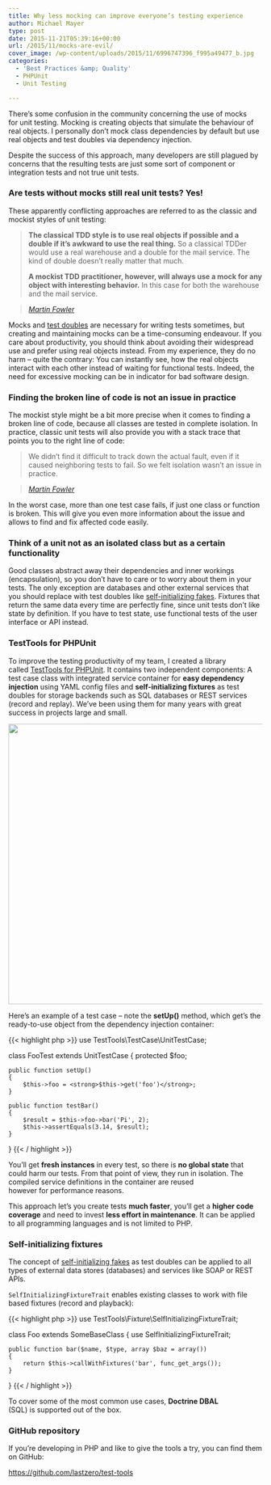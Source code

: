 ```yaml
---
title: Why less mocking can improve everyone’s testing experience
author: Michael Mayer
type: post
date: 2015-11-21T05:39:16+00:00
url: /2015/11/mocks-are-evil/
cover_image: /wp-content/uploads/2015/11/6996747396_f995a49477_b.jpg
categories:
  - 'Best Practices &amp; Quality'
  - PHPUnit
  - Unit Testing

---
```

There&#8217;s some confusion in the community concerning the use of mocks for unit testing. Mocking is creating objects that simulate the behaviour of real objects. I personally don&#8217;t mock class dependencies by default but use real objects and test doubles via dependency injection.

Despite the success of this approach, many developers are still plagued by concerns that the resulting tests are just some sort of component or integration tests and not true unit tests.

### Are tests without mocks still real unit tests? Yes!

These apparently conflicting approaches are referred to as the classic and mockist styles of unit testing:

> **The classical TDD style is to use real objects if possible and a double if it&#8217;s awkward to use the real thing.** So a classical TDDer would use a real warehouse and a double for the mail service. The kind of double doesn&#8217;t really matter that much.
> 
> **A mockist TDD practitioner, however, will always use a mock for any object with interesting behavior.** In this case for both the warehouse and the mail service.
  
> <cite><a href="http://martinfowler.com/articles/mocksArentStubs.html">Martin Fowler</a></cite>

Mocks and [test doubles][1] are necessary for writing tests sometimes, but creating and maintaining mocks can be a time-consuming endeavour. If you care about productivity, you should think about avoiding their widespread use and prefer using real objects instead. From my experience, they do no harm &#8211; quite the contrary: You can instantly see, how the real objects interact with each other instead of waiting for functional tests. Indeed, the need for excessive mocking can be in indicator for bad software design.

### Finding the broken line of code is not an issue in practice

The mockist style might be a bit more precise when it comes to finding a broken line of code, because all classes are tested in complete isolation. In practice, classic unit tests will also provide you with a stack trace that points you to the right line of code:

> We didn&#8217;t find it difficult to track down the actual fault, even if it caused neighboring tests to fail. So we felt isolation wasn&#8217;t an issue in practice.
  
> <cite><a href="http://martinfowler.com/bliki/UnitTest.html">Martin Fowler</a></cite>

In the worst case, more than one test case fails, if just one class or function is broken. This will give you even more information about the issue and allows to find and fix affected code easily.

### Think of a unit not as an isolated class but as a certain functionality

<p class="graf graf--p">
  Good classes abstract away their dependencies and inner workings (encapsulation), so you don’t have to care or to worry about them in your tests. The only exception are databases and other external services that you should replace with test doubles like <a class="markup--anchor markup--p-anchor" href="https://martinfowler.com/bliki/SelfInitializingFake.html" target="_blank" rel="noopener nofollow" data-href="https://martinfowler.com/bliki/SelfInitializingFake.html">self-initializing fakes</a>. Fixtures that return the same data every time are perfectly fine, since unit tests don’t like state by definition. If you have to test state, use functional tests of the user interface or API instead.
</p>

### TestTools for PHPUnit

To improve the testing productivity of my team, I created a library called [TestTools for PHPUnit][2]. It contains two independent components: A test case class with integrated service container for **easy dependency injection** using YAML config files and **self-initializing fixtures** as test doubles for storage backends such as SQL databases or REST services (record and replay). We&#8217;ve been using them for many years with great success in projects large and small.

<img class="wp-image-3273 size-large aligncenter" src="https://lastzero.net/wp-content/uploads/2015/11/testtools-2-1024x555.png" width="1024" height="555" srcset="https://blog.liquidbytes.net/wp-content/uploads/2015/11/testtools-2-1024x555.png 1024w, https://blog.liquidbytes.net/wp-content/uploads/2015/11/testtools-2-500x271.png 500w, https://blog.liquidbytes.net/wp-content/uploads/2015/11/testtools-2-768x416.png 768w, https://blog.liquidbytes.net/wp-content/uploads/2015/11/testtools-2.png 1152w" sizes="(max-width: 1024px) 100vw, 1024px" />

Here&#8217;s an example of a test case &#8211; note the **setUp()** method, which get&#8217;s the ready-to-use object from the dependency injection container:

{{< highlight php >}}
use TestTools\TestCase\UnitTestCase;

class FooTest extends UnitTestCase
{
    protected $foo;

    public function setUp()
    {
        $this->foo = <strong>$this->get('foo')</strong>;
    }

    public function testBar()
    {
        $result = $this->foo->bar('Pi', 2);
        $this->assertEquals(3.14, $result);
    }
}
{{< / highlight >}}

You&#8217;ll get **fresh instances** in every test, so there is **no global state** that could harm our tests. From that point of view, they run in isolation. The compiled service definitions in the container are reused however for performance reasons.

This approach let&#8217;s you create tests **much faster**, you&#8217;ll get a **higher code coverage** and need to invest **less effort in maintenance**. It can be applied to all programming languages and is not limited to PHP.

### Self-initializing fixtures

The concept of [self-initializing fakes][3] as test doubles can be applied to all types of external data stores (databases) and services like SOAP or REST APIs.

`SelfInitializingFixtureTrait` enables existing classes to work with file based fixtures (record and playback):

{{< highlight php >}}
use TestTools\Fixture\SelfInitializingFixtureTrait;

class Foo extends SomeBaseClass
{
    use SelfInitializingFixtureTrait;

    public function bar($name, $type, array $baz = array())
    {
        return $this->callWithFixtures('bar', func_get_args());
    }
}
{{< / highlight >}}

To cover some of the most common use cases, **Doctrine DBAL** (SQL) is supported out of the box.

### GitHub repository

If you&#8217;re developing in PHP and like to give the tools a try, you can find them on GitHub:

<a href="https://github.com/lastzero/test-tools" target="_blank" rel="noopener">https://github.com/lastzero/test-tools</a>

 [1]: http://martinfowler.com/bliki/TestDouble.html
 [2]: http://lastzero.github.io/test-tools/
 [3]: http://martinfowler.com/bliki/SelfInitializingFake.html